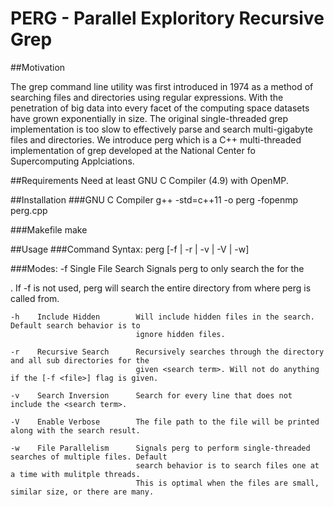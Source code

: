 # PERG - Parallel Exploritory Recursive Grep

##Motivation

The grep command line utility was first introduced in 1974 as a method of searching files and directories using regular expressions. With the penetration of big data into every facet of the computing space datasets have grown exponentially in size. The original single-threaded grep implementation is too slow to effectively parse and search multi-gigabyte files and directories. We introduce perg which is a C++ multi-threaded implementation of grep developed at the National Center fo Supercomputing Applciations.

##Requirements
Need at least GNU C Compiler (4.9) with OpenMP.

##Installation
###GNU C Compiler
    g++ -std=c++11 -o perg -fopenmp perg.cpp

###Makefile
    make

##Usage
###Command Syntax:
    perg [-f <file> | -r | -v | -V | -w] <search term>

###Modes:
    -f    Single File Search    Signals perg to only search the <file> for the <search term>. If -f is not
                                used, perg will search the entire directory from where perg is called from.

    -h    Include Hidden        Will include hidden files in the search. Default search behavior is to
                                ignore hidden files.

    -r    Recursive Search      Recursively searches through the directory and all sub directories for the 
                                given <search term>. Will not do anything if the [-f <file>] flag is given.

    -v    Search Inversion      Search for every line that does not include the <search term>.

    -V    Enable Verbose        The file path to the file will be printed along with the search result.
    
    -w    File Parallelism      Signals perg to perform single-threaded searches of multiple files. Default
                                search behavior is to search files one at a time with mulitple threads.
                                This is optimal when the files are small, similar size, or there are many.
